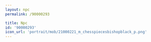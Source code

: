 ```yaml
---
layout: npc
permalink: /90000293

title: Npc
id: '90000293'
icon_url: 'portrait/mob/21000221_m_chesspiecesbishopblack_p.png'
---
```

